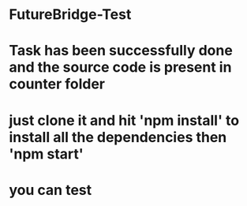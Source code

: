 # FutureBridge-Test

# Task has been successfully done and the source code is present in counter folder
# just clone it and hit 'npm install' to install all the dependencies then 'npm start'
# you can test
